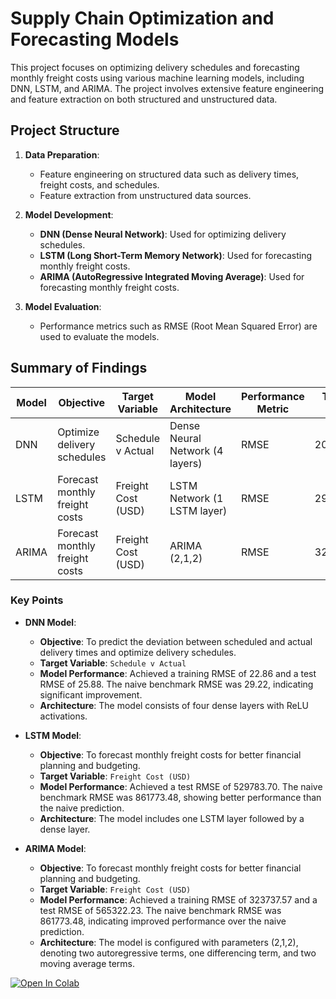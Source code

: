 # Supply Chain Optimization and Forecasting Models

This project focuses on optimizing delivery schedules and forecasting monthly freight costs using various machine learning models, including DNN, LSTM, and ARIMA. The project involves extensive feature engineering and feature extraction on both structured and unstructured data.

## Project Structure

1. **Data Preparation**:
   - Feature engineering on structured data such as delivery times, freight costs, and schedules.
   - Feature extraction from unstructured data sources.

2. **Model Development**:
   - **DNN (Dense Neural Network)**: Used for optimizing delivery schedules.
   - **LSTM (Long Short-Term Memory Network)**: Used for forecasting monthly freight costs.
   - **ARIMA (AutoRegressive Integrated Moving Average)**: Used for forecasting monthly freight costs.

3. **Model Evaluation**:
   - Performance metrics such as RMSE (Root Mean Squared Error) are used to evaluate the models.

## Summary of Findings

| **Model** | **Objective**                         | **Target Variable**        | **Model Architecture**          | **Performance Metric** | **Training RMSE** | **Test RMSE**      | **Benchmark RMSE** |
|-----------|---------------------------------------|----------------------------|---------------------------------|------------------------|-------------------|--------------------|--------------------|
| DNN       | Optimize delivery schedules           | Schedule v Actual          | Dense Neural Network (4 layers) | RMSE                   | 20.86             | 22.84              | 29.22            |
| LSTM      | Forecast monthly freight costs        | Freight Cost (USD)         | LSTM Network (1 LSTM layer)     | RMSE                   | 292287.38 | 529783.7       | 861773.48        |
| ARIMA     | Forecast monthly freight costs        | Freight Cost (USD)         | ARIMA (2,1,2)                   | RMSE                   | 323737.57         | 565322.23          | 861773.48        |

### Key Points

- **DNN Model**:
  - **Objective**: To predict the deviation between scheduled and actual delivery times and optimize delivery schedules.
  - **Target Variable**: `Schedule v Actual`
  - **Model Performance**: Achieved a training RMSE of 22.86 and a test RMSE of 25.88. The naive benchmark RMSE was 29.22, indicating significant improvement.
  - **Architecture**: The model consists of four dense layers with ReLU activations.

- **LSTM Model**:
  - **Objective**: To forecast monthly freight costs for better financial planning and budgeting.
  - **Target Variable**: `Freight Cost (USD)`
  - **Model Performance**: Achieved a test RMSE of 529783.70. The naive benchmark RMSE was 861773.48, showing better performance than the naive prediction.
  - **Architecture**: The model includes one LSTM layer followed by a dense layer.

- **ARIMA Model**:
  - **Objective**: To forecast monthly freight costs for better financial planning and budgeting.
  - **Target Variable**: `Freight Cost (USD)`
  - **Model Performance**: Achieved a training RMSE of 323737.57 and a test RMSE of 565322.23. The naive benchmark RMSE was 861773.48, indicating improved performance over the naive prediction.
  - **Architecture**: The model is configured with parameters (2,1,2), denoting two autoregressive terms, one differencing term, and two moving average terms.
 
    
[![Open In Colab](https://colab.research.google.com/assets/colab-badge.svg)](https://colab.research.google.com/drive/1aYyGQ3PGG7IGqAmz099KTTstmzyr24lk?usp=sharing)

